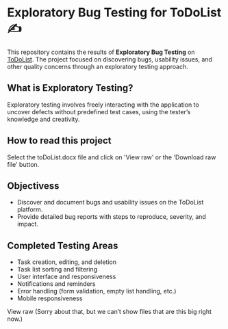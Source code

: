 # Exploratory Bug Testing for ToDoList ✍️

This repository contains the results of **Exploratory Bug Testing** on [ToDoList](https://todolist.james.am/). The project focused on discovering bugs, usability issues, and other quality concerns through an exploratory testing approach.

## What is Exploratory Testing?

Exploratory testing involves freely interacting with the application to uncover defects without predefined test cases, using the tester’s knowledge and creativity.

## How to read this project
Select the toDoList.docx file and click on 'View raw' or the 'Download raw file' button.

## Objectivess

- Discover and document bugs and usability issues on the ToDoList platform.
- Provide detailed bug reports with steps to reproduce, severity, and impact.

## Completed Testing Areas

- Task creation, editing, and deletion
- Task list sorting and filtering
- User interface and responsiveness
- Notifications and reminders
- Error handling (form validation, empty list handling, etc.)
- Mobile responsiveness


View raw
(Sorry about that, but we can’t show files that are this big right now.)
